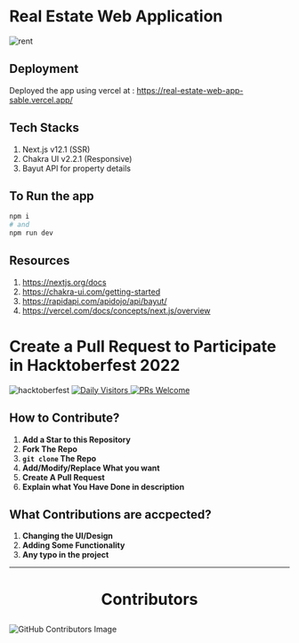 # Real Estate Web Application

![rent](https://user-images.githubusercontent.com/64888892/177731775-a970ea86-8ff9-443e-a864-b02a16a21b10.PNG)

## Deployment
Deployed the app using vercel at : https://real-estate-web-app-sable.vercel.app/

## Tech Stacks
1) Next.js v12.1 (SSR)
2) Chakra UI v2.2.1 (Responsive)
3) Bayut API for property details

## To Run the app
```bash
npm i
# and
npm run dev
```

## Resources
1) https://nextjs.org/docs
2) https://chakra-ui.com/getting-started
3) https://rapidapi.com/apidojo/api/bayut/
8) https://vercel.com/docs/concepts/next.js/overview

#

# Create a Pull Request to Participate in Hacktoberfest 2022
![hacktoberfest](https://user-images.githubusercontent.com/67837886/194604144-f81642db-691d-4504-97f5-a5e431efb698.png)
[![Daily Visitors](https://visitor-badge.glitch.me/badge?page_id=SayanDeveloper.slider) ![PRs Welcome](https://img.shields.io/badge/PRs-welcome-brightgreen.svg?style=flat-square)](http://github.com/SayanDeveloper/slider)

## How to Contribute?

1. **Add a Star to this Repository**
2. **Fork The Repo**
3. **`git clone` The Repo**
5. **Add/Modify/Replace What you want**
6. **Create A Pull Request**
7. **Explain what You Have Done in description**

## What Contributions are accpected?

1. **Changing the UI/Design**
2. **Adding Some Functionality**
3. **Any typo in the project**

<hr/>

# <p align="center">Contributors

![GitHub Contributors Image](https://contrib.rocks/image?repo=lazyfuhrer/Real-Estate-Web-App) 
